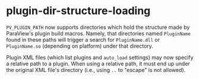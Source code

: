 # plugin-dir-structure-loading

`PV_PLUGIN_PATH` now supports directories which hold the structure made by
ParaView's plugin build macros. Namely, that directories named `PluginName`
found in these paths will trigger a search for `PluginName.dll` or
`PluginName.so` (depending on platform) under that directory.

Plugin XML files (which list plugins and `auto_load` settings) may now specify
a relative path to a plugin. When using a relative path, it must end up under
the original XML file's directory (i.e., using `..` to "escape" is not
allowed).
